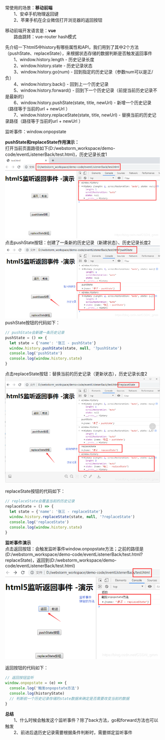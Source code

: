 常使用的场景：**移动前端**  
&emsp;&emsp;1、安卓手机物理返回键  
&emsp;&emsp;2、苹果手机在企业微信打开浏览器的返回按钮

移动前端开发语言是：**vue**  
&emsp;&emsp;路由跳转：vue-router hash模式  

先介绍一下html5中history有哪些属性和API，我们用到了其中2个方法（pushState、replaceState），来根据状态存储的数据判断是否触发返回事件    
&emsp;&emsp;1、window.history.length - 历史记录长度  
&emsp;&emsp;2、window.history.state - 历史记录状态  
&emsp;&emsp;3、window.history.go(num) - 回到指定的历史记录（参数num可以是正/负）  
&emsp;&emsp;4、window.history.back() - 回到上一个历史记录  
&emsp;&emsp;5、window.history.forward() - 回到下一个历史记录（前提当前历史记录不是最新的）  
&emsp;&emsp;6、window.history.pushState(state, title, newUrl) - 新增一个历史记录（路径等于当前的url + newUrl ）  
&emsp;&emsp;7、window.history.replaceState(state, title, newUrl) - 替换当前的历史记录路径（路径等于当前的url + newUrl ）    

监听事件：window.onpopstate  

**pushState和replaceState作用演示：**  
打开当前页面路径如下(D:/webstorm_workspace/demo-code/eventListenerBack/test.html)，历史记录长度1
![图片1](https://github.com/github-gmm/demo-code/blob/master/assets/p1.jpg)  
点击pushState按钮：创建了一条新的历史记录（新建状态）、历史记录长度2  
![图片2](https://github.com/github-gmm/demo-code/blob/master/assets/p2.jpg)
pushState按钮的代码如下：
```js
// pushState会新建一条历史记录
pushState = () => {
  let state = {'name': '张三 - pushState'}
  window.history.pushState(state, null, '?pushState')
  console.log('pushState')
  console.log(window.history.state)
}
```
点击replaceState按钮：替换当前的历史记录（更新状态），历史记录长度2  
![图片3](https://github.com/github-gmm/demo-code/blob/master/assets/p3.jpg)

replaceState按钮的代码如下：
```js
// replaceState会覆盖当前的历史记录
replaceState = () => {
  let state = {'name': '张三 - replaceState'}
  window.history.replaceState(state, null, '?replaceState')
  console.log('replaceState')
  console.log(window.history.state)
}
```
**监听事件演示**  
点击返回按钮：会触发监听事件window.onpopstate方法；之前的路径是(D:/webstorm_workspace/demo-code/eventListenerBack/test.html?replaceState)，返回到(D:/webstorm_workspace/demo-code/eventListenerBack/test.html)  
![图片4](https://github.com/github-gmm/demo-code/blob/master/assets/p4.jpg)

返回按钮的代码如下：
```js
// 返回按钮监听
window.onpopstate = (e) => {
  console.log('触发onpopstate方法')
  console.log(historyState)
  // 判断前一个历史记录存储的state数据来确定是否需要改变当前的数据
}
```
**总结**  
&emsp;&emsp;1、什么时候会触发这个监听事件？除了back方法，go和forward方法也可以触发  
&emsp;&emsp;2、前进后退历史记录需要根据条件判断时，需要绑定监听事件
